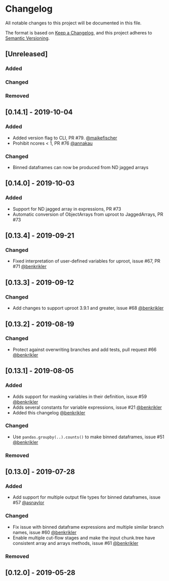 # Changelog
All notable changes to this project will be documented in this file.

The format is based on [Keep a Changelog](https://keepachangelog.com/en/1.0.0/),
and this project adheres to [Semantic Versioning](https://semver.org/spec/v2.0.0.html).

## [Unreleased]
### Added
### Changed
### Removed

## [0.14.1] - 2019-10-04
### Added
- Added version flag to CLI, PR #79. [@maikefischer](github.com/maikefischer)
- Prohibit ncores < 1, PR #76 [@annakau](https://github.com/annakau)

### Changed
- Binned dataframes can now be produced from ND jagged arrays

## [0.14.0] - 2019-10-03
### Added
- Support for ND jagged array in expressions, PR #73
- Automatic conversion of ObjectArrays from uproot to JaggedArrays, PR #73

## [0.13.4] - 2019-09-21
### Changed
- Fixed interpretation of user-defined variables for uproot, issue #67, PR #71 [@benkrikler](https://github.com/benkrikler)

## [0.13.3] - 2019-09-12
### Changed
- Add changes to support uproot 3.9.1 and greater, issue #68 [@benkrikler](https://github.com/benkrikler)

## [0.13.2] - 2019-08-19
### Changed
- Protect against overwriting branches and add tests, pull request #66 [@benkrikler](https://github.com/benkrikler)

## [0.13.1] - 2019-08-05
### Added
- Adds support for masking variables in their definition, issue #59 [@benkrikler](https://github.com/benkrikler)
- Adds several constants for variable expressions, issue #21 [@benkrikler](https://github.com/benkrikler)
- Added this changelog [@benkrikler](https://github.com/benkrikler)

### Changed
- Use `pandas.groupby(..).counts()` to make binned dataframes, issue #51 [@benkrikler](https://github.com/benkrikler)

### Removed

## [0.13.0] - 2019-07-28
### Added
- Add support for multiple output file types for binned dataframes, issue #57 [@asnaylor](https://github.com/asnaylor)

### Changed
- Fix issue with binned dataframe expressions and multiple similar branch names, issue #60 [@benkrikler](https://github.com/benkrikler)
- Enable multiple cut-flow stages and make the input chunk.tree have consistent array and arrays methods, issue #61 [@benkrikler](https://github.com/benkrikler)

### Removed

## [0.12.0] - 2019-05-28
